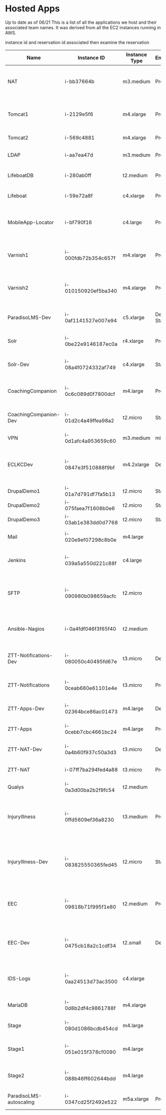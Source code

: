 # Hosted Apps

Up to date as of 06/21
This is a list of all the applications we host and their associated team names. It was derived from all the EC2 instances running in AWS.

instance id and reservation id associated
then examine the reservation

| Name                    | Instance ID         | Instance Type | Environment     | Team               | Notes                                                                  |
|-------------------------|---------------------|---------------|-----------------|--------------------|------------------------------------------------------------------------|
| NAT                     | i-bb37664b          | m3.medium     | Prod            | Hosting            | Network address translation for private subnets                        |
| Tomcat1                 | i-2129e5f6          | m4.xlarge     | Prod            | HSICC              | Tomcat applications, CAS, and user management                          |
| Tomcat2                 | i-569c4881          | m4.xlarge     | Prod            | HSICC              | Tomcat applications                                                    |
| LDAP                    | i-aa7ea47d          | m3.medium     | Prod            | Hosting            | LDAP production server                                                 |
| LifeboatDB              | i-280ab0ff          | t2.medium     | Prod            | Maybe Hosting      | MariaDB server for Lifeboat                                            |
| Lifeboat                | i-59e72a8f          | c4.xlarge     | Prod            | Maybe Hosting      | Read-only failover server                                              |
| MobileApp-Locator       | i-bf790f16          | c4.large      | Prod            | Zero to Three      | Locator Server for Mobile App (older versions)                         |
| Varnish1                | i-000fdb72b354c657f | m4.xlarge     | Prod            | HSICC              | Drupal production server - Varnish, nginx, PHP                         |
| Varnish2                | i-010150920ef5ba340 | m4.xlarge     | Prod            | HSICC              | Drupal production server - Varnish, nginx, PHP                         |
| ParadisoLMS-Dev         | i-0af1141527e007e94 | c5.xlarge     | Dev and Staging | iPD                | LMS development and staging server                                     |
| Solr                    | i-0be22e9146187ec0a | r4.xlarge     | Prod            | HSICC              | Solr production server                                                 |
| Solr-Dev                | i-08a4f0724332af749 | c4.xlarge     | Staging         | HSICC              | Solr development and staging server                                    |
| CoachingCompanion       | i-0c6c089d0f7800dcf | m4.large      | Prod            | Coaching Companion | Coaching companion production server                                   |
| CoachingCompanion-Dev   | i-01d2c4a49ffea98a2 | t2.micro      | Staging         | Coaching Companion | Coaching companion staging server                                      |
| VPN                     | i-0d1afc4a953659c60 | m3.medium     | misc            | Hosting            | OpenVPN                                                                |
| ECLKCDev                | i-0847e3f510888f9bf | m4.2xlarge    | Dev             | Hosting            | ECLKC Drupal development integration and staging server                |
| DrupalDemo1             | i-01a7d791df7fa5b13 | t2.micro      | Staging         | HSICC              | Demo server                                                            |
| DrupalDemo2             | i-075faea7f1608b0e6 | t2.micro      | Staging         | HSICC              | Demo server                                                            |
| DrupalDemo3             | i-03ab1e383dd0d7768 | t2.micro      | Staging         | HSICC              | Demo server                                                            |
| Mail                    | i-020e9ef07298c8b0e | m4.large      |                 | Hosting            | Mail production server                                                 |
| Jenkins                 | i-039a5a550d221c88f | c4.large      |                 | HSICC              | Jenkins server for automated tasks                                     |
| SFTP                    | i-090980b098659acfc | t2.micro      |                 | Hosting            | SFTP server for developer access to Drupal-related files               |
| Ansible-Nagios          | i-0a4fdf046f3f65f40 | t2.medium     |                 | Hosting            | Ansible configuration management and Nagios monitoring                 |
| ZTT-Notifications-Dev   | i-080050c40495fd67e | t3.micro      | Dev             | Zero to Three      | Zero to three notifications staging server                             |
| ZTT-Notifications       | i-0ceab680e61101e4e | t3.micro      | Prod            | Zero to Three      | Zero to three notifications production server                          |
| ZTT-Apps-Dev            | i-02364bce86ac01473 | m4.large      | Dev             | Zero to Three      | Zero to three staging mobile apps                                      |
| ZTT-Apps                | i-0cebb7cbc4661bc24 | m4.large      | Prod            | Zero to Three      | Zero to three production mobile apps                                   |
| ZTT-NAT-Dev             | i-0a4b60f937c50a3d3 | t3.micro      | Dev             | Zero to Three      | Zero to three staging NAT server                                       |
| ZTT-NAT                 | i-07ff7ba294fed4a88 | t3.micro      | Prod            | Zero to Three      | Zero to three production NAT server                                    |
| Qualys                  | i-0a3d00ba2b2f9fc54 | t2.medium     |                 | HSICC              |                                                                        |
| InjuryIllness           | i-0ffd5609ef36a8230 | t3.medium     | Prod            | NCHBHS             | Injury and Illness production server (Treat as on hiatus--not running) |
| InjuryIllness-Dev       | i-083825550365fed45 | t2.micro      | Staging         | NCHBHS             | Injury and Illness staging server (Treat as on hiatus--not running)    |
| EEC                     | i-09818b71f995f1e80 | t2.medium     | Prod            | Zero to Three      | Early educator central production server (Low usage)                   |
| EEC-Dev                 | i-0475cb18a2c1cdf34 | t2.small      | Dev             | Zero to Three      | Early educator central staging server (Low usage)                      |
| IDS-Logs                | i-0aa24513d73ac3500 | c4.xlarge     |                 |                    | Intrusion detection and log server (deprecated)                        |
| MariaDB                 | i-0d8b2df4c9861788f | m4.xlarge     |                 | HSICC              | Production MariaDB server                                              |
| Stage                   | i-080d1086bcdb454cd | m4.large      |                 | HSICC              | Staging CAS and Tomcat Apps                                            |
| Stage1                  | i-051e015f378cf0090 | m4.large      |                 | HSICC              | Staging frontend server (Drupal)                                       |
| Stage2                  | i-088b46ff602644bdd | m4.large      |                 | HSICC              | Staging frontend server (Drupal)                                       |
| ParadisoLMS-autoscaling | i-0347cd25f2492e522 | m5a.xlarge    | Prod            | iPD                | Production IPD LMS server                                              |
